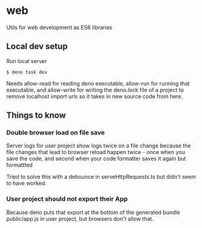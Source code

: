 # web

Utils for web development as ES6 libraries

## Local dev setup

Run local server

    $ deno task dev

Needs allow-read for reading deno executable, allow-run for running that
executable, and allow-write for writing the deno.lock file of a project to
remove localhost import urls so it takes in new source code from here.

## Things to know

### Double browser load on file save

Server logs for user project show logs twice on a file change because the file
changes that lead to browser reload happen twice - once when you save the code,
and second when your code formatter saves it again but formattted

Tried to solve this with a debounce in serveHttpRequests.ts but didn't seem to
have worked.

### User project should not export their App

Because deno puts that export at the bottom of the generated bundle
public/app.js in user project, but browsers don't allow that.
